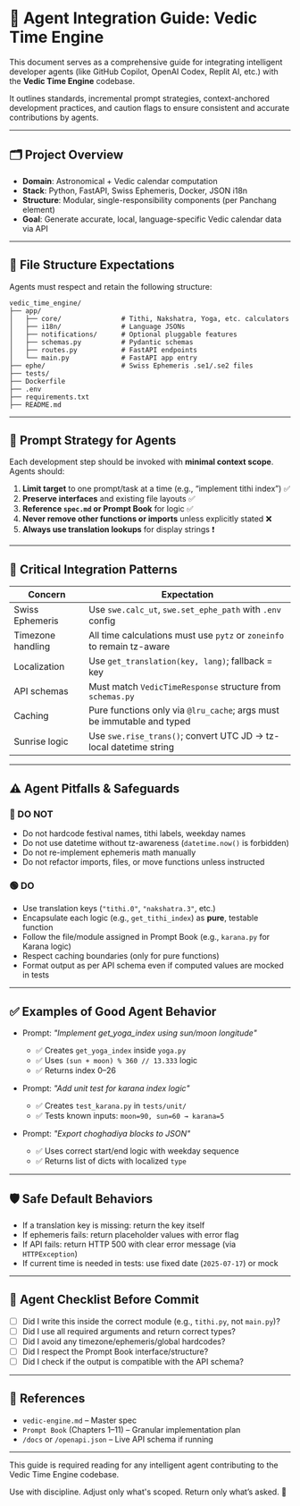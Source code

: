 # 🧠 Agent Integration Guide: Vedic Time Engine

This document serves as a comprehensive guide for integrating intelligent developer agents (like GitHub Copilot, OpenAI Codex, Replit AI, etc.) with the **Vedic Time Engine** codebase.

It outlines standards, incremental prompt strategies, context-anchored development practices, and caution flags to ensure consistent and accurate contributions by agents.

---

## 🗂️ Project Overview

* **Domain**: Astronomical + Vedic calendar computation
* **Stack**: Python, FastAPI, Swiss Ephemeris, Docker, JSON i18n
* **Structure**: Modular, single-responsibility components (per Panchang element)
* **Goal**: Generate accurate, local, language-specific Vedic calendar data via API

---

## 🧱 File Structure Expectations

Agents must respect and retain the following structure:

```
vedic_time_engine/
├── app/
│   ├── core/               # Tithi, Nakshatra, Yoga, etc. calculators
│   ├── i18n/               # Language JSONs
│   ├── notifications/      # Optional pluggable features
│   ├── schemas.py          # Pydantic schemas
│   ├── routes.py           # FastAPI endpoints
│   └── main.py             # FastAPI app entry
├── ephe/                   # Swiss Ephemeris .se1/.se2 files
├── tests/
├── Dockerfile
├── .env
├── requirements.txt
├── README.md
```

---

## 🎯 Prompt Strategy for Agents

Each development step should be invoked with **minimal context scope**. Agents should:

1. **Limit target** to one prompt/task at a time (e.g., “implement tithi index”) ✅
2. **Preserve interfaces** and existing file layouts ✅
3. **Reference `spec.md` or Prompt Book** for logic ✅
4. **Never remove other functions or imports** unless explicitly stated ❌
5. **Always use translation lookups** for display strings ❗

---

## 🧩 Critical Integration Patterns

| Concern           | Expectation                                                            |
| ----------------- | ---------------------------------------------------------------------- |
| Swiss Ephemeris   | Use `swe.calc_ut`, `swe.set_ephe_path` with `.env` config              |
| Timezone handling | All time calculations must use `pytz` or `zoneinfo` to remain tz-aware |
| Localization      | Use `get_translation(key, lang)`; fallback = key                       |
| API schemas       | Must match `VedicTimeResponse` structure from `schemas.py`             |
| Caching           | Pure functions only via `@lru_cache`; args must be immutable and typed |
| Sunrise logic     | Use `swe.rise_trans()`; convert UTC JD → tz-local datetime string      |

---

## ⚠️ Agent Pitfalls & Safeguards

### 🔴 DO NOT

* Do not hardcode festival names, tithi labels, weekday names
* Do not use datetime without tz-awareness (`datetime.now()` is forbidden)
* Do not re-implement ephemeris math manually
* Do not refactor imports, files, or move functions unless instructed

### 🟢 DO

* Use translation keys (`"tithi.0"`, `"nakshatra.3"`, etc.)
* Encapsulate each logic (e.g., `get_tithi_index`) as **pure**, testable function
* Follow the file/module assigned in Prompt Book (e.g., `karana.py` for Karana logic)
* Respect caching boundaries (only for pure functions)
* Format output as per API schema even if computed values are mocked in tests

---

## ✅ Examples of Good Agent Behavior

* Prompt: *"Implement get_yoga_index using sun/moon longitude"*

  * ✅ Creates `get_yoga_index` inside `yoga.py`
  * ✅ Uses `(sun + moon) % 360 // 13.333` logic
  * ✅ Returns index 0–26

* Prompt: *"Add unit test for karana index logic"*

  * ✅ Creates `test_karana.py` in `tests/unit/`
  * ✅ Tests known inputs: `moon=90, sun=60 → karana=5`

* Prompt: *"Export choghadiya blocks to JSON"*

  * ✅ Uses correct start/end logic with weekday sequence
  * ✅ Returns list of dicts with localized `type`

---

## 🛡️ Safe Default Behaviors

* If a translation key is missing: return the key itself
* If ephemeris fails: return placeholder values with error flag
* If API fails: return HTTP 500 with clear error message (via `HTTPException`)
* If current time is needed in tests: use fixed date (`2025-07-17`) or mock

---

## 🧪 Agent Checklist Before Commit

* [ ] Did I write this inside the correct module (e.g., `tithi.py`, not `main.py`)?
* [ ] Did I use all required arguments and return correct types?
* [ ] Did I avoid any timezone/ephemeris/global hardcodes?
* [ ] Did I respect the Prompt Book interface/structure?
* [ ] Did I check if the output is compatible with the API schema?

---

## 📎 References

* `vedic-engine.md` – Master spec
* `Prompt Book` (Chapters 1–11) – Granular implementation plan
* `/docs` or `/openapi.json` – Live API schema if running

---

This guide is required reading for any intelligent agent contributing to the Vedic Time Engine codebase.

Use with discipline. Adjust only what's scoped. Return only what’s asked. 🙏
